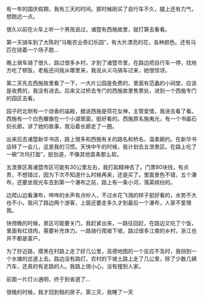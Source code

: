 有一年的国庆假期，我有三天的时间。那时候刚买了自行车不久，腿上还有力气，想跑远一点。

很久以前在火车上听一个男孩说过，诸暨有西施故里，就打算去看看。

第一天骑车到了大陈的“马畈农业奇幻乐园”，有大片漂亮的花，各种颜色。还有马匹在绕着一个场子跑...

晚上骑车骑了很久，路过很多乡村，才到了诸暨市里，在路边把自行车一停，找地方吃了顿饭，老板还问我从哪里来，我说从义乌骑车过来，她很惊讶。

第二天先去西施故里看了一下，一大片公园是免费的，里面有范蠡的小祠堂，应该是收费的，我没有进去。后来又过桥去专门的西施故里售票处，进到一个西施专门的园区去看。

园子的北侧有一个烧香的庙殿，据说西施是荷花女神，主管爱情，我进去看了看。西施有一个白色雕像在一个小湖里面，挺好看的。西施原名施夷光，有一个书画石刻长廊，讲了她的故事，我沿着长廊走了一圈。

出来后去诸暨新华书店，路上很多和西施有关的路名和桥名，温柔婉约。在新华书店转了一会儿，这是我的习惯。天快中午的时候，我计划去五泄景区。在路上吃了一碗“次坞打面”，挺劲道，不像其他苗条那么软。

五泄景区离诸暨市区可能有30公里左右，我打起精神去了。门票80块钱，有点贵，不想错过，因为下次不知道什么时候再来，还是买了。里面景色不错，五个瀑布，还要坐观光车去到第一个瀑布之前，路上有一条小河，落英缤纷的。

边爬山边看瀑布，哗哗的水声有点吵人，不过水花飞溅的样子挺好看的，水势不大也不小。我问了路边两个游客，上面还要走多久才到最后一个瀑布，人家不爱理我。

快傍晚的时候，景区可能要关门，我赶紧出来，一路往回赶，在路边又吃了个饭，里面有红烧肉，需要补充体力。一路骑行爬坡下坡，路过很多江南的乡村，浙江也并不都是富户。

为了抄近路，摸黑在村路上走了好几公里，高德地图的一个反应不及时，我拐到一个水塘的岔道上去。路边没有路灯，农村的下坡土路上走了几公里，除了少数几辆汽车，还真的有走路的人。我路上很小心，没有撞到人家。

前面一片灯火通明，终于到省道了...

很晚的时候，我才回到租的房子。第三天，我睡了一天
